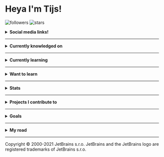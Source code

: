 # Heya I'm Tijs!

![followers](https://img.shields.io/github/followers/Tais993?style=social)
![stars](https://img.shields.io/github/stars/Tais993?style=social)

<details>
<summary>
  <b>Social media links!</b>
</summary>

_Click the icon to see my profile_

<a href="https://www.linkedin.com/in/tijs-beek-ab038217b/">
    <img src="https://img.shields.io/badge/-LinkedIn-0A66C2?style=flat-square&logo=LinkedIn&logoColor=white"  alt="LinkedIn logo"/>
</a>
<a href="https://www.twitch.tv/tais993">
    <img src="https://img.shields.io/badge/-Twitch-9146FF?style=flat-square&logo=Twitch&logoColor=white"  alt="Twitch logo"/>
</a>
<a href="https://gitlab.com/Tais993">
    <img src="https://img.shields.io/badge/-GitLab-FCA121?style=flat-square&logo=GitLab&logoColor=white"  alt="GitLab logo"/>
</a>
<a href="https://osu.ppy.sh/users/15423699">
    <img src="https://img.shields.io/badge/-osu-FF66AA?style=flat-square&logo=osu&logoColor=white"  alt="osu logo"/>
</a>
<a href="https://www.reddit.com/user/Tais993/">
    <img src="https://img.shields.io/badge/-Reddit-FF4500?style=flat-square&logo=Reddit&logoColor=white"  alt="Reddit logo"/>
</a>
<a href="https://steamcommunity.com/profiles/76561198420440611">
    <img src="https://img.shields.io/badge/-Steam-000000?style=flat-square&logo=Steam&logoColor=white"  alt="Steam logo"/>
</a>
<a href="https://open.spotify.com/user/21643mcitsztxmzie5jbge7ha">
    <img src="https://img.shields.io/badge/-Spotify-1DB954?style=flat-square&logo=Spotify&logoColor=white"  alt="Spotify logo"/>
</a>
<a href="https://www.youtube.com/channel/UCqUpCVeq95W_bzD72Vmtnlw">
    <img src="https://img.shields.io/badge/-YouTube-FF0000?style=flat-square&logo=YouTube&logoColor=white"  alt="YouTube logo"/>
</a>
<a href="https://music.youtube.com/channel/UCqUpCVeq95W_bzD72Vmtnlw">
    <img src="https://img.shields.io/badge/-YouTube%20Music-FF0000?style=flat-square&logo=YouTubeMusic&logoColor=white"  alt="YouTube Music logo"/>
</a>
<a href="https://www.instagram.com/tijsbeek_nl/">
    <img src="https://img.shields.io/badge/-Instagram-E4405F?style=flat-square&logo=Instagram&logoColor=white"  alt="Instagram logo"/>
</a>
<a>
    <img src="https://img.shields.io/badge/-Tijs%230002-5865F2?style=flat-square&logo=Discord&logoColor=white"  alt="Discord logo and username (Tais993)"/>
</a>

</details>

---

<details>
<summary>
  <b>Currently knowledged on</b>
</summary>

### Languages

#### Programming languages

![Java](http://img.shields.io/badge/-Java-007396?style=flat-square&logo=java&logoColor=white)
![C#](http://img.shields.io/badge/-C%23-239120?style=flat-square&logo=csharp&logoColor=white)
![JavaScript](https://img.shields.io/badge/-JavaScript-F7DF1E?style=flat-square&logo=javascript&logoColor=white)

#### Other languages

![Html](http://img.shields.io/badge/-Html-E34F26?style=flat-square&logo=html5&logoColor=white)
![Css](http://img.shields.io/badge/-Css-1572B6?style=flat-square&logo=css3&logoColor=white)

### Frameworks

![C#](http://img.shields.io/badge/-WPF-239120?style=flat-square&logo=csharp&logoColor=white)

### Databases

![MongoDb](http://img.shields.io/badge/-MongoDb-47A248?style=flat-square&logo=mongodb&logoColor=white)

### Build tools

![Gradle](http://img.shields.io/badge/-Gradle-02303A?style=flat-square&logo=gradle&logoColor=white)
![Maven](http://img.shields.io/badge/-Apache%20Maven-C71A36?style=flat-square&logo=apachemaven&logoColor=white)

### IDEs and text editors

![IntelliJ IDEA](http://img.shields.io/badge/-IntelliJ%20IDEA-000000?style=flat-square&logo=intellijidea&logoColor=white)
![Rider](http://img.shields.io/badge/-Rider-000000?style=flat-square&logo=Rider&logoColor=white)
![Phpstorm](http://img.shields.io/badge/-Phpstorm-000000?style=flat-square&logo=Phpstorm&logoColor=white)
![Visual Studio](https://img.shields.io/badge/-Visual%20Studio-5C2D91?style=flat-square&logo=visualstudio&logoColor=white)
![VS Code](http://img.shields.io/badge/-VS%20Code-007ACC?style=flat-square&logo=visualstudiocode&logoColor=white)

</details>

---

<details>
<summary>
  <b>Currently learning</b>
</summary>

![Git](http://img.shields.io/badge/-Git-F05032?style=flat-square&logo=git&logoColor=white)
![Php](http://img.shields.io/badge/-Php-777BB4?style=flat-square&logo=php&logoColor=white)
![Typescript](http://img.shields.io/badge/-Typescript-3178C6?style=flat-square&logo=typescript&logoColor=white)
  
</details>

---

<details>
<summary>
  <b>Want to learn</b>
</summary>

![Kotlin](http://img.shields.io/badge/-Kotlin-7F52FF?style=flat-square&logo=kotlin&logoColor=white)
![Rust](http://img.shields.io/badge/-Rust-000000?style=flat-square&logo=Rust&logoColor=white)
![Spring](http://img.shields.io/badge/-Spring-6DB33F?style=flat-square&logo=spring&logoColor=white)
![Springboot](http://img.shields.io/badge/-Springboot-6DB33F?style=flat-square&logo=springboot&logoColor=white)
![ReactiveX](http://img.shields.io/badge/-Reactive%20X%20Java%20implementation-B7178C?style=flat-square&logo=reactivex&logoColor=white)
![Laravel](http://img.shields.io/badge/-Laravel-FF2D20?style=flat-square&logo=laravel&logoColor=white)
![Redis](http://img.shields.io/badge/-Redis-DC382D?style=flat-square&logo=redis&logoColor=white)
![GitLab](http://img.shields.io/badge/-GitLab-FCA121?style=flat-square&logo=gitlab&logoColor=white)
![Maven](http://img.shields.io/badge/-Maven-C71A36?style=flat-square&logo=apachemaven&logoColor=white)

</details>

---

<details>
<summary>
  <b>Stats</b>
</summary>

<div>

<span><img width="400px" height="158px" src="https://github-readme-stats.vercel.app/api?username=tais993&theme=github_dark&show_icons=true" alt="Stats Tais993 on Github" /></span>
<span><img width="260px" height="158px" src="https://github-readme-stats.vercel.app/api/top-langs/?username=tais993&theme=github_dark&langs_count=10" alt="Most used languages Tais993 on Github" /></span>
</div>

### Including private contributions

<div>

<p><img src="https://github-readme-streak-stats.herokuapp.com/?user=tais993&theme=dark" alt="tais993" /></p>
<span><img width="400px" height="158px" src="https://github-readme-stats.vercel.app/api?username=tais993&theme=github_dark&show_icons=true&count_private=true"  alt="GitHub Stats including all private contributions"/></span>
</div>

</details>

---

<details>
<summary>
  <b>Projects I contribute to</b>
</summary>

<div>
    <a href="https://github.com/Together-Java/TJ-Bot">
    <img src="https://github-readme-stats.vercel.app/api/pin/?username=Together-Java&theme=github_dark&repo=TJ-Bot"  
        alt="TJ-Bot on GitHub"/>
  </a>
    <a href="https://github.com/Tais993/Java-OsuApiV1">
    <img src="https://github-readme-stats.vercel.app/api/pin/?username=Tais993&theme=github_dark&repo=Java-OsuApiV1"  
        alt="Java-OsuApiV1 on GitHub"/>
  </a>
</div>
</details>

---

<details>
<summary>
  <b>Goals</b>
</summary>

### 2021

- ~~Reworking my [osu-api-wrapper](https://github.com/Tais993/OsuApiV1Wrapper) _(started on this, current source
  on [a new repository](https://github.com/Tais993/Java-OsuApiV1))_~~
- ~~Contribute to the [TJ-Bot](https://github.com/Together-Java/TJ-Bot)~~
- ~~Contribute to [JDA](https://github.com/DV8FromTheWorld/JDA)~~
- Finish my [Veel plezier app](https://github.com/Tais993/VeelPlezier) (school project)
- Create an advanced HTML validator, which also checks all HTML elements, and their tags and such (started on [this](https://github.com/Tais993/HTML-CSS-Validator), but I stopped since I don't learn enough from it)

### 2022

- Oracle Java 17 certifications
- ~~Contribute to the [TJ-Bot](https://github.com/Together-Java/TJ-Bot)~~
- Finish my [osu-api-wrapper](https://github.com/Tais993/Java-OsuApiV1) rework
- Create a new Discord bot using [JDA](https://github.com/DV8FromTheWorld/JDA)
- Get a LinkedIn certification for Java and Git
- Write an short article about async programming, see [here](https://tais993.github.io/Async-programming/)
- Study some algorithms

</details>

---

<details>
<summary>
  <b>My road</b>
</summary>

It all started somewhere, I didn't magically get to this level. \
So well, the road I took to get to the level I currently am on:

<br />

#### Project 1; Search things

This project generates a link for the requested search engine, based on what you searched.

A small project, but a big footprint for me. \
Back then switch expressions didn't exist, unfortunately. \
If they did exist, the switch would've been _a lot more_ readable.
<div>
    <a href="https://github.com/Tais993/SearchThings/">
    <img src="https://github-readme-stats.vercel.app/api/pin/?username=Tais993&theme=github_dark&repo=SearchThings"  
        alt="First project; info about search things"/>
  </a>
</div>

<br />

#### Project 2; (object-oriented) Coffee Machine

My first OOP project, it helped me a lot. This project comes
from [JetBrains academy](https://www.jetbrains.com/academy/). \
You can find the exact project [here](https://hyperskill.org/projects/33?track=17).

By making usage of a class named “Coffee", other classes could extend this and set the variables. \
An (first) OOP project to be proud of, I would say.

<div>
    <a href="https://github.com/Tais993/CoffeeMachine/">
    <img src="https://github-readme-stats.vercel.app/api/pin/?username=Tais993&theme=github_dark&repo=CoffeeMachine"  
        alt="Second project; info about coffee machine"/>
  </a>
</div>

<br />

#### Project 3; Minecraft mod: "Torchcraftexcel mod".

A friend came to me, he plays a Minecraft prison server. \
He wants to know how much money his inventory would make him when he'd sell everything.

Or well, that was the original request. \
In the end, I added more;

- possibility to include chests (opening the same chest multiple times still only adds it once)
- loading items their worth from a csv file
- export current inventory into csv file
- some more settings

My first "big" project, so yeah that explains the code's quality.

I'd love to remake it, a fun project.

<div>
    <a href="https://github.com/Tais993/TorchCraftExcelMod/">
    <img src="https://github-readme-stats.vercel.app/api/pin/?username=Tais993&theme=github_dark&repo=TorchCraftExcelMod"
      alt="Third project; info about torchcraftexcelmod"/>
  </a>
</div>

<br />

#### Project 4; Discord bot: "TaisDiscordBot"

One of the many bigger projects to come, this required actual designing. \
Creating a command handler, and more.

I ended up with a decently big bot, music commands, and a lot more.

One of the items on my to-do list for 2022, discord bot! I'd love to make one again.

<div>
    <a href="https://github.com/Tais993/taisdiscordbot">
    <img src="https://github-readme-stats.vercel.app/api/pin/?username=Tais993&theme=github_dark&repo=taisdiscordbot"  
        alt="Fourth project; info about taisdiscordbot"/>
  </a>
</div>

<br />

#### Project 5; OsuApiWrapper

**Note, this project is getting revamped**

Well, I created a wrapper around the osu-api. \
My original intention was to create 1 library for both osu's v1 and v2 API. \
I changed plans, this project will only become v1 and v2 will become a second project.

Version 2 of the osu api makes usage of oath, causing me to stop 8 months ago, couldn't get it working.

After the rework I'll make usage of [Reactor's reactive streams](https://www.reactive-streams.org/)
and [records](https://www.baeldung.com/java-record-keyword). \
Yes the project will become Java 17, I love new technologies. :p


<div>
    <a href="https://github.com/Tais993/OsuApiV1Wrapper">
    <img src="https://github-readme-stats.vercel.app/api/pin/?username=Tais993&theme=github_dark&repo=OsuApiV1Wrapper"  
        alt="Fourth project; info about taisdiscordbot"/>
  </a>
</div>
</details>

-----

Copyright © 2000-2021 JetBrains s.r.o. JetBrains and the JetBrains logo are registered trademarks of JetBrains s.r.o.
